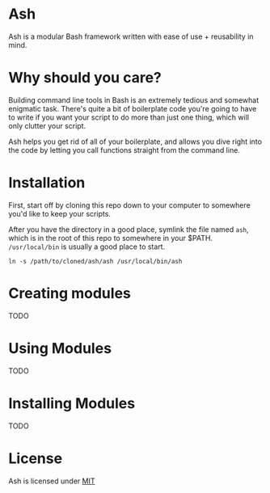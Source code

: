# Ash

Ash is a modular Bash framework written with ease of use + reusability in mind.

# Why should you care?

Building command line tools in Bash is an extremely tedious and somewhat enigmatic task.  There's quite a bit of boilerplate code you're going to have to write if you want your script to do more than just one thing, which will only clutter your script.

Ash helps you get rid of all of your boilerplate, and allows you dive right into the code by letting you call functions straight from the command line.

# Installation

First, start off by cloning this repo down to your computer to somewhere you'd like to keep your scripts.

After you have the directory in a good place, symlink the file named `ash`, which is in the root of this repo to somewhere in your $PATH.  `/usr/local/bin` is usually a good place to start.

```
ln -s /path/to/cloned/ash/ash /usr/local/bin/ash
```

# Creating modules

TODO

# Using Modules

TODO

# Installing Modules

TODO

# License

Ash is licensed under [MIT](LICENSE.md)
